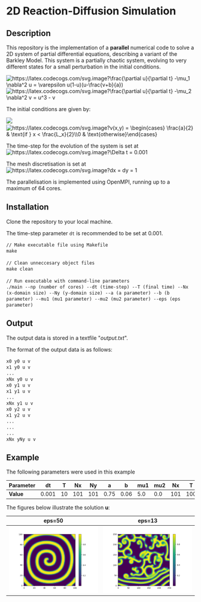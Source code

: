 # 2D Reaction-Diffusion Simulation

## Description
This repository is the implementation of a **parallel** numerical code to solve a 2D system of partial differential equations, describing a variant of the Barkley Model. This system is a partially chaotic system, evolving to very different states for a small perturbation in the initial conditions.

<img src="https://latex.codecogs.com/svg.image?\frac{\partial&space;u}{\partial&space;t}&space;-\mu_1&space;\nabla^2&space;u&space;=&space;\varepsilon&space;u(1-u)(u-\frac{v&plus;b}{a})" title="https://latex.codecogs.com/svg.image?\frac{\partial u}{\partial t} -\mu_1 \nabla^2 u = \varepsilon u(1-u)(u-\frac{v+b}{a})" />


<img src="https://latex.codecogs.com/svg.image?\frac{\partial&space;u}{\partial&space;t}&space;-\mu_2&space;\nabla^2&space;v&space;=&space;u^3&space;-&space;v" title="https://latex.codecogs.com/svg.image?\frac{\partial u}{\partial t} -\mu_2 \nabla^2 v = u^3 - v" />

The initial conditions are given by:

<img src="https://latex.codecogs.com/svg.image?u(x,y)&space;=&space;&space;&space;&space;&space;\begin{cases}&space;&space;&space;&space;&space;&space;1&space;&&space;\text{if&space;}&space;y&space;>&space;\frac{L_y}{2}\\0&space;&&space;\text{otherwise}\end{cases}&space;&space;" />

<img src="https://latex.codecogs.com/svg.image?v(x,y)&space;=&space;&space;&space;&space;&space;\begin{cases}&space;&space;&space;&space;&space;&space;\frac{a}{2}&space;&&space;\text{if&space;}&space;x&space;<&space;\frac{L_x}{2}\\0&space;&&space;\text{otherwise}\end{cases}&space;&space;" title="https://latex.codecogs.com/svg.image?v(x,y) = \begin{cases} \frac{a}{2} & \text{if } x < \frac{L_x}{2}\\0 & \text{otherwise}\end{cases} " />

The time-step for the evolution of the system is set at <img src="https://latex.codecogs.com/svg.image?\Delta&space;t&space;=&space;0.001&space;" title="https://latex.codecogs.com/svg.image?\Delta t = 0.001 " />

The mesh discretisation is set at  <img src="https://latex.codecogs.com/svg.image?dx&space;=&space;dy&space;=&space;1" title="https://latex.codecogs.com/svg.image?dx = dy = 1" />

The parallelisation is implemented using OpenMPI, running up to a maximum of 64 cores.

## Installation

Clone the repository to your local machine.

The time-step parameter `dt` is recommended to be set at 0.001.
```
// Make executable file using Makefile
make

// Clean unneccesary object files
make clean

// Run executable with command-line parameters
./main --np (number of cores) --dt (time-step) --T (final time) --Nx (x-domain size) --Ny (y-domain size) --a (a parameter) --b (b parameter) --mu1 (mu1 parameter) --mu2 (mu2 parameter) --eps (eps parameter)
```

## Output

The output data is stored in a textfile "_output.txt_".

The format of the output data is as follows:

```
x0 y0 u v
x1 y0 u v
...
xNx y0 u v
x0 y1 u v
x1 y1 u v
...
xNx y1 u v
x0 y2 u v
x1 y2 u v
...
...
...
xNx yNy u v
```
## Example

The following parameters were used in this example

| **Parameter** | dt    | T  | Nx  | Ny  |  a   |  b   | mu1 | mu2 | Nx  |  T  |
|---------------|-------|----|-----|-----|------|------|-----|-----|-----|-----|
| **Value**     | 0.001 | 10 | 101 | 101 | 0.75 | 0.06 | 5.0 | 0.0 | 101 | 100 |

The figures below illustrate the solution **u**:

**eps=50**                 |  **eps=13**
:-------------------------:|:-------------------------:
![](Images/Test1fig.png)   |  ![](Images/Test2fig.png)
